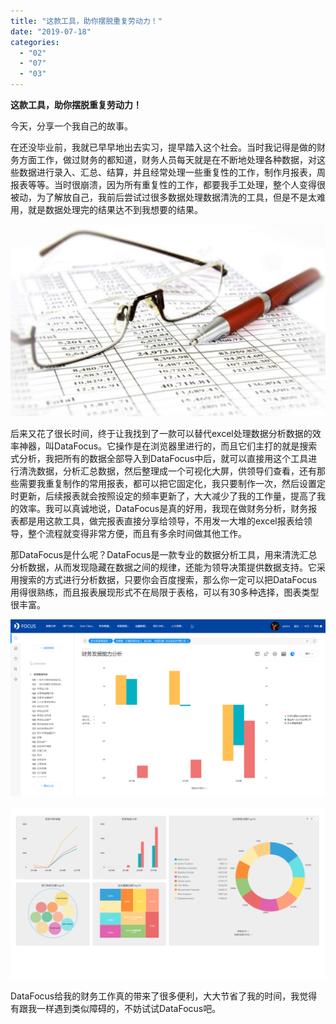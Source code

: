 ```yaml
---
title: "这款工具，助你摆脱重复劳动力！"
date: "2019-07-18"
categories: 
  - "02"
  - "07"
  - "03"
---
```


**这款工具，助你摆脱重复劳动力！**

今天，分享一个我自己的故事。

在还没毕业前，我就已早早地出去实习，提早踏入这个社会。当时我记得是做的财务方面工作，做过财务的都知道，财务人员每天就是在不断地处理各种数据，对这些数据进行录入、汇总、结算，并且经常处理一些重复性的工作，制作月报表，周报表等等。当时很崩溃，因为所有重复性的工作，都要我手工处理，整个人变得很被动，为了解放自己，我前后尝试过很多数据处理数据清洗的工具，但是不是太难用，就是数据处理完的结果达不到我想要的结果。

![](images/word-image-231.png)

后来又花了很长时间，终于让我找到了一款可以替代excel处理数据分析数据的效率神器，叫DataFocus。它操作是在浏览器里进行的，而且它们主打的就是搜索式分析，我把所有的数据全部导入到DataFocus中后，就可以直接用这个工具进行清洗数据，分析汇总数据，然后整理成一个可视化大屏，供领导们查看，还有那些需要我重复制作的常用报表，都可以把它固定化，我只要制作一次，然后设置定时更新，后续报表就会按照设定的频率更新了，大大减少了我的工作量，提高了我的效率。我可以真诚地说，DataFocus是真的好用，我现在做财务分析，财务报表都是用这款工具，做完报表直接分享给领导，不用发一大堆的excel报表给领导，整个流程就变得非常方便，而且有多余时间做其他工作。

那DataFocus是什么呢？DataFocus是一款专业的数据分析工具，用来清洗汇总分析数据，从而发现隐藏在数据之间的规律，还能为领导决策提供数据支持。它采用搜索的方式进行分析数据，只要你会百度搜索，那么你一定可以把DataFocus用得很熟练，而且报表展现形式不在局限于表格，可以有30多种选择，图表类型很丰富。

![](images/word-image-232.png)

![](images/word-image-233.png)

DataFocus给我的财务工作真的带来了很多便利，大大节省了我的时间，我觉得有跟我一样遇到类似障碍的，不妨试试DataFocus吧。
